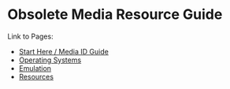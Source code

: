 # Obsolete Media Resource Guide

Link to Pages:

* [Start Here / Media ID Guide](https://frannietrempe.github.io/Obsolete-Removable-Media-Guide/pages/start_here_media_ID.html)
* [Operating Systems](https://github.com/frannietrempe/Obsolete-Removable-Media-Guide/blob/master/pages/operating_systems)
* [Emulation](https://github.com/frannietrempe/Obsolete-Removable-Media-Guide/blob/master/pages/emulators)
* [Resources](https://github.com/frannietrempe/Obsolete-Removable-Media-Guide/blob/master/pages/resources.html)
